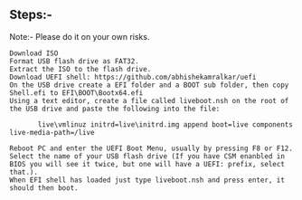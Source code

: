   ## Steps:-

   Note:- Please do it on your own risks.

    Download ISO
    Format USB flash drive as FAT32.
    Extract the ISO to the flash drive.
    Download UEFI shell: https://github.com/abhishekamralkar/uefi
    On the USB drive create a EFI folder and a BOOT sub folder, then copy Shell.efi to EFI\BOOT\Bootx64.efi
    Using a text editor, create a file called liveboot.nsh on the root of the USB drive and paste the following into the file:

           live\vmlinuz initrd=live\initrd.img append boot=live components live-media-path=/live

    Reboot PC and enter the UEFI Boot Menu, usually by pressing F8 or F12.
    Select the name of your USB flash drive (If you have CSM enanbled in BIOS you will see it twice, but one will have a UEFI: prefix, select that.).
    When EFI shell has loaded just type liveboot.nsh and press enter, it should then boot.
